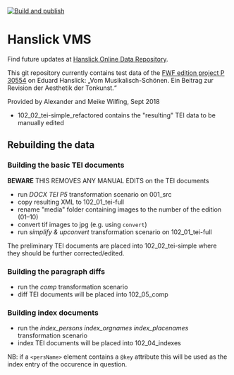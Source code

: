 [![Build and publish](https://github.com/acdh-oeaw/hanslick-vms/actions/workflows/build.yml/badge.svg)](https://github.com/acdh-oeaw/hanslick-vms/actions/workflows/build.yml)

# Hanslick VMS 

Find future updates at [Hanslick Online Data Repository](https://github.com/Hanslick-Online/hsl-vms-data).

This git repository currently contains test data of the [FWF edition project P 30554](https://pf.fwf.ac.at/project_pdfs/pdf_abstracts/p30554d.pdf) on Eduard Hanslick: „Vom Musikalisch-Schönen. Ein Beitrag zur Revision der Aesthetik der Tonkunst.“

Provided by Alexander and Meike Wilfing, Sept 2018

* 102_02_tei-simple_refactored contains the "resulting" TEI data to be manually edited

## Rebuilding the data

### Building the basic TEI documents

**BEWARE** THIS REMOVES ANY MANUAL EDITS on the TEI documents

* run *DOCX TEI P5* transformation scenario on 001_src
* copy resulting XML to 102_01_tei-full
* rename "media" folder containing images to the number of the edition (01–10)
* convert tif images to jpg (e.g. using `convert`)
* run *simplify & upconvert* transformation scenario on 102_01_tei-full

The preliminary TEI documents are placed into 102_02_tei-simple where they should be further corrected/edited.

### Building the paragraph diffs

* run the *comp* transformation scenario
* diff TEI documents will be placed into 102_05_comp

### Building index documents

* run the *index_persons* *index_orgnames* *index_placenames*  transformation scenario
* index TEI documents will be placed into 102_04_indexes

NB: if a `<persName>` element contains a `@key` attribute this will be used as the index entry of the occurence in question.
